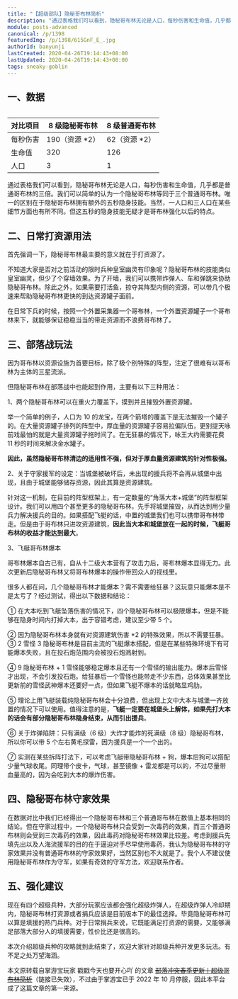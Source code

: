 ```yaml
---
title: "【超级部队】隐秘哥布林简析"
description: "通过表格我们可以看到，隐秘哥布林无论是人口，每秒伤害和生命值，几乎都是普通哥布林的三倍。我们可以简单的认为一个隐秘哥布林等同于三个普通哥布林。唯一的区别在于隐秘哥布林拥有额外的五秒隐身技能。当然，一人口和三人口在某些细节方面也有所不同。但这五秒的隐身技能无疑才是哥布林强化以后的特点。"
module: posts-advanced
canonical: /p/1398
featuredImg: /p/1398/615GnF_E_.jpg
authorId: banyunji
lastCreated: 2020-04-26T19:14:43+08:00
lastUpdated: 2020-04-26T19:14:43+08:00
tags: sneaky-goblin
---
```


## 一、数据

<Table maxWidth="400px">

| 对比项目 | 8 级隐秘哥布林 | 8 级普通哥布林 |
|    ---  |      ---      |      ---      |
| 每秒伤害 | 190（资源 *2） |  62（资源 *2） |
|  生命值  |      320      |      126      |
|   人口   |       3       |       1       |

</Table>

通过表格我们可以看到，隐秘哥布林无论是人口，每秒伤害和生命值，几乎都是普通哥布林的三倍。我们可以简单的认为一个隐秘哥布林等同于三个普通哥布林。唯一的区别在于隐秘哥布林拥有额外的五秒隐身技能。当然，一人口和三人口在某些细节方面也有所不同。但这五秒的隐身技能无疑才是哥布林强化以后的特点。

## 二、日常打资源用法

首先强调一下，隐秘哥布林最主要的意义就在于打资源了。

不知道大家是否对之前活动的限时兵种皇室幽灵有印象呢？隐秘哥布林的技能类似皇室幽灵，但少了个穿墙效果。为了开墙，我们可以携带炸弹人、车和弹跳来协助隐秘哥布林。除此之外，如果需要打活鱼，掠夺其阵型内侧的资源，可以带几个极速来帮助隐秘哥布林更快的到达资源罐子面前。

在日常下兵的时候，按照一个外置采集器一个哥布林，一个外置资源罐子一个哥布林来下，就能够保证稳稳当当的带走资源而不浪费哥布林了。

<Pic src="/p/1398/911CtPxU.jpg" width="192" height="143" alt="一个采集器对应一个隐秘哥布林" :lazyLoading="false" />

## 三、部落战玩法

因为哥布林以资源设施为首要目标，除了极个别特殊的阵型，注定了很难有以哥布林为主体的三星流派。

但隐秘哥布林在部落战中也能起到作用，主要有以下三种用法：

1、两个隐秘哥布林可以在重火力覆盖下，摸到并且摧毁外置资源罐。

举一个简单的例子，人口为 10 的龙宝，在两个箭塔的覆盖下是无法摧毁一个罐子的。在大量资源罐子排列的阵型中，厚血量的资源罐子容易拉偏队伍，更别提天咏前戏最怕的就是大量资源罐子拖时间了。在无狂暴的情况下，咏王大约需要花费 11 秒的时间来解决金水罐子。

**因此，虽然隐秘哥布林清边的适用性不强，但对于厚血量资源建筑的针对性极强。**

<Pic src="/p/1398/8bcbBdEdx.png" width="633" height="467" alt="隐秘哥布林可以轻松偷掉这个储金罐" maxWidth="422px" />

2、关于守家援军的设定：当城堡被破坏后，未出现的援兵将不会再从城堡中出现，且由于城堡能够储存资源，因此其算是资源建筑。

针对这一机制，在目前的阵型框架上，有一定数量的“角落大本+城堡”的阵型框架设计。我们可以用四个甚至更多的隐秘哥布林，先手将城堡摧毁，从而达到用少量兵力解决援兵的目的。如果搭配飞艇的话，中置的城堡我们也可以携带哥布林带走。但是由于哥布林只进攻资源建筑，**因此当大本和城堡放在一起的时候，飞艇哥布林的收益才能达到最大**。

3、飞艇哥布林爆本

哥布林爆本自古已有，自从十二级大本营有了攻击力后，哥布林爆本显得无力。此次更新后隐秘哥布林又将哥布林爆本的操作带回众人的视线里。

很多人都在问，几个隐秘哥布林才能爆本？需不需要给狂暴？这玩意只能爆本是不是太亏了？经过测试，得出以下数据和结论：

① 在大本吃到飞艇坠落伤害的情况下，四个隐秘哥布林可以极限爆本，但是不能够在隐身时间内打掉大本，出于容错考虑，建议至少带 5 个。

② 因为隐秘哥布林本身就有对资源建筑伤害 *2 的特殊效果，所以不需要狂暴。
③ 2 雪怪 3 隐秘哥布林是目前主流的飞艇爆本搭配，但是在某些特殊环境下有可能爆本失败，且在投石炮范围内会被投石炮溅射到。

<Pic src="/p/1398/5ccBYvwZU.jpg" width="633" height="258" alt="飞艇超哥爆本" maxWidth="422px" />

④ 9 隐秘哥布林 + 1 雪怪能够稳定爆本且还有一个雪怪的输出能力。爆本后雪怪才出现，不会引发投石炮。给狂暴后一个雪怪也能带走不少东西，总体效果甚至比更新前的雪怪武神爆本还要好一点，但如果飞艇不爆本的话就略显鸡肋。

<Pic src="/p/1398/615GnF_E_.jpg" width="633" height="384" alt="超哥雪怪爆本" maxWidth="422px" />

⑤ 理论上用飞艇装载纯隐秘哥布林会十分浪费，但出现上文中大本与城堡一齐放置的情况下可以使用。值得注意的是，**飞艇一定要在城堡头上解体，如果先打大本的话会有部分隐秘哥布林隐身结束，从而引出援兵**。

<Pic src="/p/1398/d91ngt08Q.jpg" width="463" height="288" alt="飞艇在城堡头上解体" maxWidth="308px" />

⑥ 关于炸弹陷阱：只有满级（6 级）大炸才能炸的死满级（8 级）隐秘哥布林，所以你可以带 5 个左右黄毛探雷，因为援兵是一个一个出的。

⑦ 实测在某些拆阵打法下，可以考虑飞艇带隐秘哥布林 + 狗，爆本后狗可以搭配少量气球收尾。同理带个皮卡，气球，甚至镜像 + 雷龙都是可以的，不过尽量带血量高的，因为会吃到大本的爆炸伤害。

## 四、隐秘哥布林守家效果

在数据对比中我们已经得出一个隐秘哥布林和三个普通哥布林在数值上基本相同的结论。但在守家过程中，一个隐秘哥布林只会受到一次毒药的效果，而三个普通哥布林则会受到三次毒药的效果，因此毒药对隐秘哥布林效果比较差。考虑到援兵先填先出以及人海流援军的目的在于逼迫对手尽早使用毒药，我认为隐秘哥布林的守家效果并没有普通哥布林的守家效果好，当然区别也不大就是了。我个人不建议使用隐秘哥布林作为守军，如果有奇效的守军方法，欢迎联系作者。

## 五、强化建议

现在有四个超级兵种，大部分玩家应该都会强化超级炸弹人，在超级炸弹人冷却期内，隐秘哥布林打资源或者捐兵应该是目前版本下的最佳选择。毕竟隐秘哥布林可以算是填援的热门兵种。对于日常捐兵来说，它既能满足打资源的需要，又能够满足部落大部分人的填援需要，性价比还是很高的。

本次介绍超级兵种的攻略就到此结束了，欢迎大家针对超级兵种开发更多玩法。有不足之处万望海涵。

<PostCopyright>
本文原转载自掌游宝玩家 戳戳今天也要开心吖 的文章 <a href="https://m.zhangyoubao.com/blzz/gonglue/3329125213337558942" target="_blank" rel="nofollow noopener noreferrer"><s>部落冲突春季更新丨超级哥布林简析</s></a>（链接已失效），不过由于掌游宝已于 2022 年 10 月停服，因此本平台成了这篇文章的第一来源。
</PostCopyright>